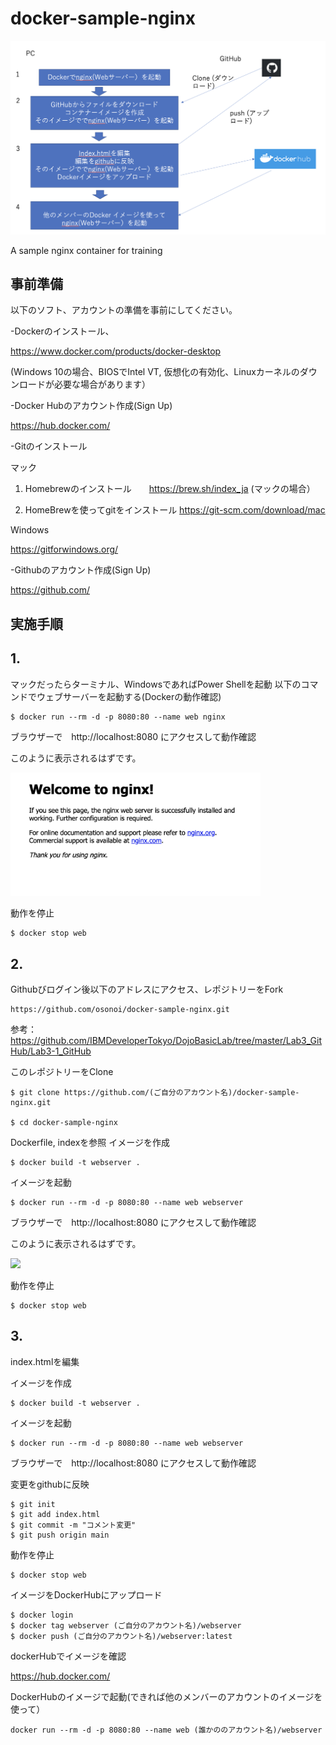 # docker-sample-nginx

<kbd><img src="docker.png" width="800px"></kbd>

A sample nginx container for training

## 事前準備

以下のソフト、アカウントの準備を事前にしてください。

-Dockerのインストール、

https://www.docker.com/products/docker-desktop

(Windows 10の場合、BIOSでIntel VT, 仮想化の有効化、Linuxカーネルのダウンロードが必要な場合があります）

-Docker Hubのアカウント作成(Sign Up)

https://hub.docker.com/

-Gitのインストール

マック
1. Homebrewのインストール　　https://brew.sh/index_ja (マックの場合）

2. HomeBrewを使ってgitをインストール  https://git-scm.com/download/mac

Windows

https://gitforwindows.org/

-Githubのアカウント作成(Sign Up)

https://github.com/


## 実施手順

## 1.
マックだったらターミナル、WindowsであればPower Shellを起動
以下のコマンドでウェブサーバーを起動する(Dockerの動作確認)

```
$ docker run --rm -d -p 8080:80 --name web nginx
```

ブラウザーで　http://localhost:8080 にアクセスして動作確認

このように表示されるはずです。

<kbd><img src="1.png" width="400px"></kbd>

動作を停止

```
$ docker stop web
```
## 2.
Githubびログイン後以下のアドレスにアクセス、レポジトリーをFork


```
https://github.com/osonoi/docker-sample-nginx.git
```

参考：　https://github.com/IBMDeveloperTokyo/DojoBasicLab/tree/master/Lab3_GitHub/Lab3-1_GitHub

このレポジトリーをClone

```
$ git clone https://github.com/(ご自分のアカウント名)/docker-sample-nginx.git

$ cd docker-sample-nginx
```

Dockerfile, indexを参照
イメージを作成

```
$ docker build -t webserver .
```

イメージを起動

```
$ docker run --rm -d -p 8080:80 --name web webserver
```

ブラウザーで　http://localhost:8080 にアクセスして動作確認

このように表示されるはずです。

<kbd><img src=".png" width="400px"></kbd>

動作を停止

```
$ docker stop web
```
## 3.
index.htmlを編集


イメージを作成

```
$ docker build -t webserver .
```

イメージを起動

```
$ docker run --rm -d -p 8080:80 --name web webserver
```

ブラウザーで　http://localhost:8080 にアクセスして動作確認

変更をgithubに反映

```
$ git init
$ git add index.html
$ git commit -m "コメント変更"
$ git push origin main
```


動作を停止

```
$ docker stop web
```

イメージをDockerHubにアップロード

```
$ docker login
$ docker tag webserver (ご自分のアカウント名)/webserver
$ docker push (ご自分のアカウント名)/webserver:latest

```

dockerHubでイメージを確認

https://hub.docker.com/

DockerHubのイメージで起動(できれば他のメンバーのアカウントのイメージを使って）

```
docker run --rm -d -p 8080:80 --name web (誰かののアカウント名)/webserver
```

